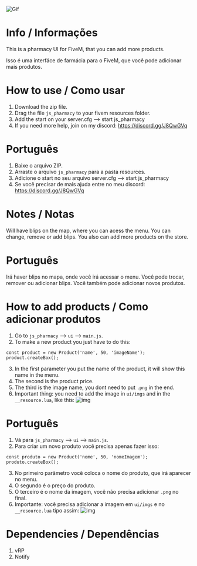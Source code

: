 ![Gif](https://i.imgur.com/eWLYKol.gif)

# Info / Informações
This is a pharmacy UI for FiveM, that you can add more products.

Isso é uma interfáce de farmácia para o FiveM, que você pode adicionar mais produtos.

# How to use / Como usar
1. Download the zip file.
2. Drag the file `js_pharmacy` to your fivem resources folder.
3. Add the start on your server.cfg --> start js_pharmacy
4. If you need more help, join on my discord: https://discord.gg/J8QwGVq

# Português

1. Baixe o arquivo ZIP.
2. Arraste o arquivo `js_pharmacy` para a pasta resources.
3. Adicione o start no seu arquivo server.cfg --> start js_pharmacy
4. Se você precisar de mais ajuda entre no meu discord: https://discord.gg/J8QwGVq

# Notes / Notas
Will have blips on the map, where you can acess the menu. You can change, remove or add blips. You also can add more products on the store.

# Português

Irá haver blips no mapa, onde você irá acessar o menu. Você pode trocar, remover ou adicionar blips. Você também pode adicionar novos produtos.

# How to add products / Como adicionar produtos
1. Go to `js_pharmacy` --> `ui` --> `main.js`.
2. To make a new product you just have to do this: 
```
const product = new Product('name', 50, 'imageName');
product.createBox();
```
3. In the first parameter you put the name of the product, it will show this name in the menu.
4. The second is the product price.
5. The third is the image name, you dont need to put `.png` in the end.
6. Important thing: you need to add the image in `ui/imgs` and in the `__resource.lua`, like this:
![img](https://i.imgur.com/kKifoim.png)

# Português

1. Vá para `js_pharmacy` --> `ui` --> `main.js`.
2. Para criar um novo produto você precisa apenas fazer isso: 
```
const produto = new Product('nome', 50, 'nomeImagem');
produto.createBox();
```
3. No primeiro parâmetro você coloca o nome do produto, que irá aparecer no menu.
4. O segundo é o preço do produto.
5. O terceiro é o nome da imagem, você não precisa adicionar `.png` no final.
6. Importante: você precisa adicionar a imagem em `ui/imgs` e no `__resource.lua` tipo assim:
![img](https://i.imgur.com/kKifoim.png)

# Dependencies / Dependências
1. vRP
2. Notify




